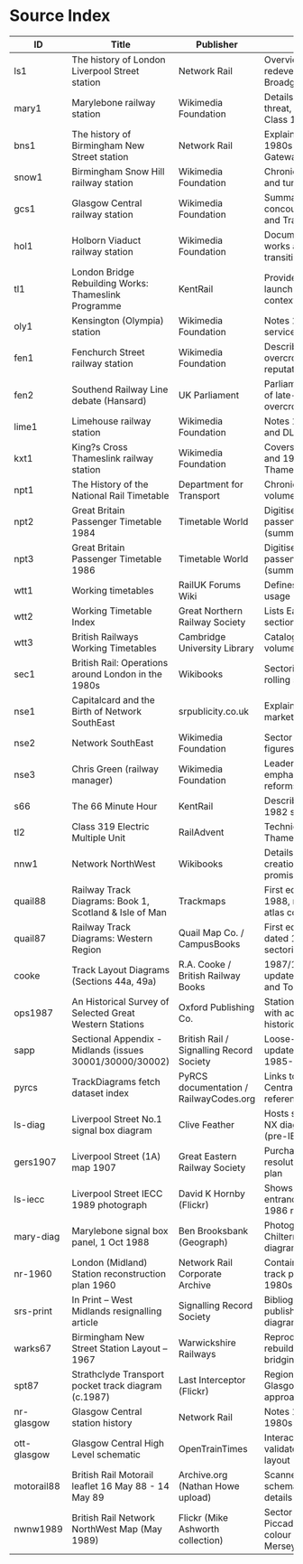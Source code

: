# Source Index

| ID | Title | Publisher | Notes | Accessed |
|----|-------|-----------|-------|----------|
| ls1 | The history of London Liverpool Street station | Network Rail | Overview of 1982?91 redevelopment and Broadgate partnership | 19 Oct 2025 |
| mary1 | Marylebone railway station | Wikimedia Foundation | Details 1980s closure threat, NSE investment, Class 165 introduction | 19 Oct 2025 |
| bns1 | The history of Birmingham New Street station | Network Rail | Explains post-war rebuild, 1980s crowding, later Gateway programme roots | 19 Oct 2025 |
| snow1 | Birmingham Snow Hill railway station | Wikimedia Foundation | Chronicles 1987 reopening and tunnel reinstatement | 19 Oct 2025 |
| gcs1 | Glasgow Central railway station | Wikimedia Foundation | Summarises 1980s concourse refurbishment and Travel Centre | 19 Oct 2025 |
| hol1 | Holborn Viaduct railway station | Wikimedia Foundation | Documents 1986 closure works and Thameslink transition | 19 Oct 2025 |
| tl1 | London Bridge Rebuilding Works: Thameslink Programme | KentRail | Provides Thameslink launch dates and project context | 19 Oct 2025 |
| oly1 | Kensington (Olympia) station | Wikimedia Foundation | Notes 1986 InterCity service expansion | 19 Oct 2025 |
| fen1 | Fenchurch Street railway station | Wikimedia Foundation | Describes LTS overcrowding ?misery line? reputation in 1980s | 19 Oct 2025 |
| fen2 | Southend Railway Line debate (Hansard) | UK Parliament | Parliamentary discussion of late-1980s LTS overcrowding | 19 Oct 2025 |
| lime1 | Limehouse railway station | Wikimedia Foundation | Notes 1987 storm damage and DLR interchange works | 19 Oct 2025 |
| kxt1 | King?s Cross Thameslink railway station | Wikimedia Foundation | Covers 1983 reopening and 1988 renaming for Thameslink | 19 Oct 2025 |
| npt1 | The History of the National Rail Timetable | Department for Transport | Chronicles 1974 single volume and 1986 split | 19 Oct 2025 |
| npt2 | Great Britain Passenger Timetable 1984 | Timetable World | Digitised national passenger timetable (summer 1984) | 19 Oct 2025 |
| npt3 | Great Britain Passenger Timetable 1986 | Timetable World | Digitised national passenger timetable (summer 1986) | 19 Oct 2025 |
| wtt1 | Working timetables | RailUK Forums Wiki | Defines WTT contents and usage | 19 Oct 2025 |
| wtt2 | Working Timetable Index | Great Northern Railway Society | Lists Eastern Region WTT sections inc. 1980s | 19 Oct 2025 |
| wtt3 | British Railways Working Timetables | Cambridge University Library | Catalogue of 1980s WTT volumes | 19 Oct 2025 |
| sec1 | British Rail: Operations around London in the 1980s | Wikibooks | Sectorisation overview, rolling stock notes | 19 Oct 2025 |
| nse1 | Capitalcard and the Birth of Network SouthEast | srpublicity.co.uk | Explains 1986 launch, marketing, fares initiatives | 19 Oct 2025 |
| nse2 | Network SouthEast | Wikimedia Foundation | Sector history, investment figures | 19 Oct 2025 |
| nse3 | Chris Green (railway manager) | Wikimedia Foundation | Leadership biography emphasising timetable reforms | 19 Oct 2025 |
| s66 | The 66 Minute Hour | KentRail | Describes Southern Region 1982 service recast | 19 Oct 2025 |
| tl2 | Class 319 Electric Multiple Unit | RailAdvent | Technical background for Thameslink EMUs | 19 Oct 2025 |
| nnw1 | Network NorthWest | Wikibooks | Details 1989 brand creation and timetable promises | 19 Oct 2025 |
| quail88 | Railway Track Diagrams: Book 1, Scotland & Isle of Man | Trackmaps | First edition noted as 1988, national schematic atlas coverage | 19 Oct 2025 |
| quail87 | Railway Track Diagrams: Western Region | Quail Map Co. / CampusBooks | First edition paperback dated 18 Oct 1987, pre-sectorisation snapshot | 19 Oct 2025 |
| cooke | Track Layout Diagrams (Sections 44a, 49a) | R.A. Cooke / British Railway Books | 1987/1989 sectional updates for South Wales and Tondu branches | 19 Oct 2025 |
| ops1987 | An Historical Survey of Selected Great Western Stations | Oxford Publishing Co. | Station layout diagrams with accompanying historical commentary | 19 Oct 2025 |
| sapp | Sectional Appendix - Midlands (issues 30001/30000/30002) | British Rail / Signalling Record Society | Loose-leaf signal section updates April 1980-Feb 1985-Aug 1986 | 19 Oct 2025 |
| pyrcs | TrackDiagrams fetch dataset index | PyRCS documentation / RailwayCodes.org | Links to 1985 South Central schematic PDFs for reference | 19 Oct 2025 |
| ls-diag | Liverpool Street No.1 signal box diagram | Clive Feather | Hosts scanned mechanical NX diagram for City throat (pre-IECC) | 19 Oct 2025 |
| gers1907 | Liverpool Street (1A) map 1907 | Great Eastern Railway Society | Purchaseable high-resolution station throat plan | 19 Oct 2025 |
| ls-iecc | Liverpool Street IECC 1989 photograph | David K Hornby (Flickr) | Shows illuminated entrance-exit panel post-1986 resignalling | 19 Oct 2025 |
| mary-diag | Marylebone signal box panel, 1 Oct 1988 | Ben Brooksbank (Geograph) | Photograph of illuminated Chiltern resignalling diagram | 19 Oct 2025 |
| nr-1960 | London (Midland) Station reconstruction plan 1960 | Network Rail Corporate Archive | Contains decked station track plan reused through 1980s | 19 Oct 2025 |
| srs-print | In Print – West Midlands resignalling article | Signalling Record Society | Bibliography noting published NX panel diagram for New Street | 19 Oct 2025 |
| warks67 | Birmingham New Street Station Layout – 1967 | Warwickshire Railways | Reproduces post-rebuilding track diagram bridging to 1980s | 19 Oct 2025 |
| spt87 | Strathclyde Transport pocket track diagram (c.1987) | Last Interceptor (Flickr) | Regional map showing Glasgow Central approaches | 19 Oct 2025 |
| nr-glasgow | Glasgow Central station history | Network Rail | Notes 1961 NX panel and 1980s refurbishments | 19 Oct 2025 |
| ott-glasgow | Glasgow Central High Level schematic | OpenTrainTimes | Interactive track diagram to validate present-day layout | 19 Oct 2025 |
| motorail88 | British Rail Motorail leaflet 16 May 88 - 14 May 89 | Archive.org (Nathan Howe upload) | Scanned leaflet with route schematic and service details | 19 Oct 2025 |
| nwnw1989 | British Rail Network NorthWest Map (May 1989) | Flickr (Mike Ashworth collection) | Sector map showing Piccadilly/Victoria/Cheshire colour coding and Merseyrail integration | 19 Oct 2025 |
